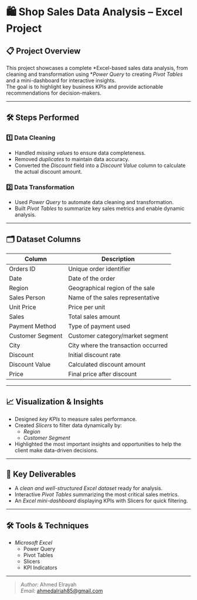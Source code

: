 # 🛍 Shop Sales Data Analysis – Excel Project

## 📋 Project Overview
This project showcases a complete *Excel-based sales data analysis, from cleaning and transformation using **Power Query* to creating *Pivot Tables* and a mini-dashboard for interactive insights.  
The goal is to highlight key business KPIs and provide actionable recommendations for decision-makers.

---

## 🛠 Steps Performed

### 1️⃣ Data Cleaning
- Handled *missing values* to ensure data completeness.  
- Removed *duplicates* to maintain data accuracy.  
- Converted the *Discount* field into a *Discount Value* column to calculate the actual discount amount.

### 2️⃣ Data Transformation
- Used *Power Query* to automate data cleaning and transformation.  
- Built *Pivot Tables* to summarize key sales metrics and enable dynamic analysis.

---

## 🗂 Dataset Columns
| Column | Description |
|--------|------------|
| Orders ID | Unique order identifier |
| Date | Date of the order |
| Region | Geographical region of the sale |
| Sales Person | Name of the sales representative |
| Unit Price | Price per unit |
| Sales | Total sales amount |
| Payment Method | Type of payment used |
| Customer Segment | Customer category/market segment |
| City | City where the transaction occurred |
| Discount | Initial discount rate |
| Discount Value | Calculated discount amount |
| Price | Final price after discount |

---

## 📈 Visualization & Insights
- Designed *key KPIs* to measure sales performance.  
- Created *Slicers* to filter data dynamically by:
  - *Region*
  - *Customer Segment*
- Highlighted the most important insights and opportunities to help the client make data-driven decisions.

---

## 🚀 Key Deliverables
- A *clean and well-structured Excel dataset* ready for analysis.  
- Interactive *Pivot Tables* summarizing the most critical sales metrics.  
- An *Excel mini-dashboard* displaying KPIs with Slicers for quick filtering.

---

## 🛠 Tools & Techniques
- *Microsoft Excel*  
  - Power Query  
  - Pivot Tables  
  - Slicers  
  - KPI Indicators  


---

> *Author:* Ahmed Elrayah  
> *Email:* [ahmedalriah85@gmail.com](mailto:ahmedalriah85@gmail.com)
